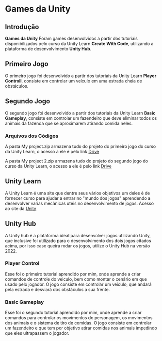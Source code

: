 # Games da Unity
## Introdução

**Games da Unity** Foram games desenvolvidos a partir dos tutoriais disponibilizados pelo curso da Unity Learn **Create With Code**, utilizando a plataforma de desenvolvimento **Unity Hub**.

## Primeiro Jogo

O primeiro jogo foi desenvolvido a partir dos tutoriais da Unity Learn **Player Controll**, consiste em controlar um veículo em uma estrada cheia de obstáculos.

## Segundo Jogo

O segundo jogo foi desenvolvido a partir dos tutoriais da Unity Learn **Basic Gameplay**, consiste em controlar um fazendeiro que deve eliminar todos os animais da fazenda que se aproximarem atirando comida neles.

### Arquivos dos Códigos

A pasta My project.zip armazena tudo do projeto do primeiro jogo do curso da Unity Learn, o acesso a ele é pelo link [Drive](https://drive.google.com/drive/folders/1w3Hb2gXTXxaipVWcSappX7rDWbKQI2dv?hl=pt-br)

A pasta My project 2.zip armazena tudo do projeto do segundo jogo do curso da Unity Learn, o acesso a ele é pelo link [Drive](https://drive.google.com/drive/folders/1w3Hb2gXTXxaipVWcSappX7rDWbKQI2dv?hl=pt-br)

## Unity Learn

A Unity Learn é uma site que dentre seus vários objetivos um deles é de fornecer curso para ajudar a entrar no "mundo dos jogos" aprendendo a desenvolver varias mecânicas uteis no desenvolvimento de jogos. Acesso ao site da [Unity](https://learn.unity.com/course/create-with-co)

## Unity Hub

A Unity hub é a plataforma ideal para desenvolver jogos utilizando Unity, que inclusive foi utilizado para o desenvolvimento dos dois jogos citados acima, por isso caso queira rodar os jogos, utilize o Unity Hub na versão 2022.

### Player Control

Esse foi o primeiro tutorial aprendido por mim, onde aprende a criar comandos de controle do veiculo, bem como montar o cenário em que usado pelo jogador. O jogo consiste em controlar um veículo, que andará pela estrada e desviará dos obstáculos a sua frente.

### Basic Gameplay

Esse foi o segundo tutorial aprendido por mim, onde aprende a criar comandos para controlar os movimentos do personagem, os movimentos dos animais e o sistema de tiro de comidas. O jogo consiste em controlar um fazendeiro e que tem por objetivo atirar comidas nos animais impedindo que eles ultrapassem o jogador.
